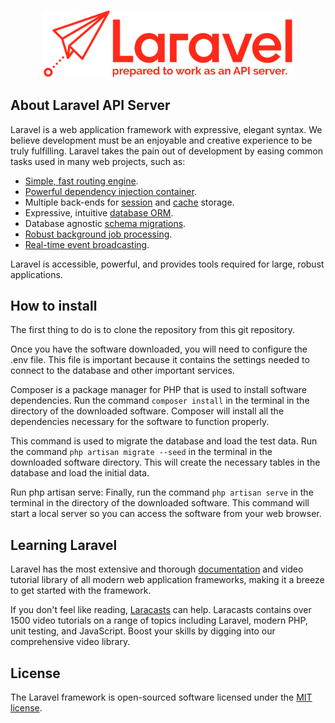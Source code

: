 <p align="center"><a href="https://laravel.com" target="_blank"><img src="https://raw.githubusercontent.com/c5vargas/default_laravel_api/main/public/assets/img/logo-devs.png" width="400"></a></p>

## About Laravel API Server

Laravel is a web application framework with expressive, elegant syntax. We believe development must be an enjoyable and creative experience to be truly fulfilling. Laravel takes the pain out of development by easing common tasks used in many web projects, such as:

- [Simple, fast routing engine](https://laravel.com/docs/routing).
- [Powerful dependency injection container](https://laravel.com/docs/container).
- Multiple back-ends for [session](https://laravel.com/docs/session) and [cache](https://laravel.com/docs/cache) storage.
- Expressive, intuitive [database ORM](https://laravel.com/docs/eloquent).
- Database agnostic [schema migrations](https://laravel.com/docs/migrations).
- [Robust background job processing](https://laravel.com/docs/queues).
- [Real-time event broadcasting](https://laravel.com/docs/broadcasting).

Laravel is accessible, powerful, and provides tools required for large, robust applications.


## How to install

The first thing to do is to clone the repository from this git repository.

Once you have the software downloaded, you will need to configure the .env file. This file is important because it contains the settings needed to connect to the database and other important services.

Composer is a package manager for PHP that is used to install software dependencies. Run the command ```composer install``` in the terminal in the directory of the downloaded software. Composer will install all the dependencies necessary for the software to function properly.

This command is used to migrate the database and load the test data. Run the command ```php artisan migrate --seed``` in the terminal in the downloaded software directory. This will create the necessary tables in the database and load the initial data.

Run php artisan serve: Finally, run the command ```php artisan serve``` in the terminal in the directory of the downloaded software. This command will start a local server so you can access the software from your web browser.

## Learning Laravel

Laravel has the most extensive and thorough [documentation](https://laravel.com/docs) and video tutorial library of all modern web application frameworks, making it a breeze to get started with the framework.

If you don't feel like reading, [Laracasts](https://laracasts.com) can help. Laracasts contains over 1500 video tutorials on a range of topics including Laravel, modern PHP, unit testing, and JavaScript. Boost your skills by digging into our comprehensive video library.

## License

The Laravel framework is open-sourced software licensed under the [MIT license](https://opensource.org/licenses/MIT).
